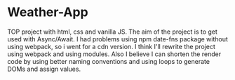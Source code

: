 # Weather-App

TOP project with html, css and vanilla JS. The aim of the project is to get used with Async/Await.
I had problems using npm date-fns package without using webpack, so i went for a cdn version.
I think I'll rewrite the project using webpack and using modules.
Also I believe I can shorten the render code by using better naming conventions and using loops to
generate DOMs and assign values.
